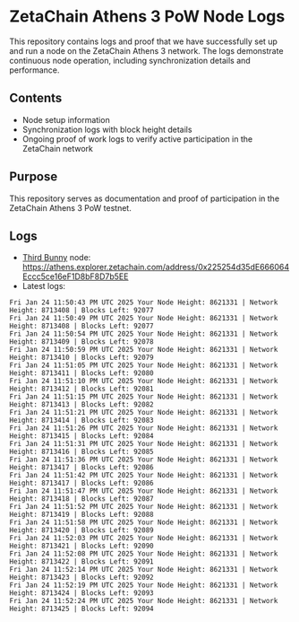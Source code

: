 # ZetaChain Athens 3 PoW Node Logs
This repository contains logs and proof that we have successfully set up and run a node on the ZetaChain Athens 3 network. The logs demonstrate continuous node operation, including synchronization details and performance.

## Contents
- Node setup information
- Synchronization logs with block height details
- Ongoing proof of work logs to verify active participation in the ZetaChain network

## Purpose
This repository serves as documentation and proof of participation in the ZetaChain Athens 3 PoW testnet.

## Logs

- [Third Bunny](https://thirdbunny.xyz/) node: https://athens.explorer.zetachain.com/address/0x225254d35dE666064Eccc5ce16eF1D8bF8D7b5EE
- Latest logs:
```
Fri Jan 24 11:50:43 PM UTC 2025 Your Node Height: 8621331 | Network Height: 8713408 | Blocks Left: 92077
Fri Jan 24 11:50:49 PM UTC 2025 Your Node Height: 8621331 | Network Height: 8713408 | Blocks Left: 92077
Fri Jan 24 11:50:54 PM UTC 2025 Your Node Height: 8621331 | Network Height: 8713409 | Blocks Left: 92078
Fri Jan 24 11:50:59 PM UTC 2025 Your Node Height: 8621331 | Network Height: 8713410 | Blocks Left: 92079
Fri Jan 24 11:51:05 PM UTC 2025 Your Node Height: 8621331 | Network Height: 8713411 | Blocks Left: 92080
Fri Jan 24 11:51:10 PM UTC 2025 Your Node Height: 8621331 | Network Height: 8713412 | Blocks Left: 92081
Fri Jan 24 11:51:15 PM UTC 2025 Your Node Height: 8621331 | Network Height: 8713413 | Blocks Left: 92082
Fri Jan 24 11:51:21 PM UTC 2025 Your Node Height: 8621331 | Network Height: 8713414 | Blocks Left: 92083
Fri Jan 24 11:51:26 PM UTC 2025 Your Node Height: 8621331 | Network Height: 8713415 | Blocks Left: 92084
Fri Jan 24 11:51:31 PM UTC 2025 Your Node Height: 8621331 | Network Height: 8713416 | Blocks Left: 92085
Fri Jan 24 11:51:36 PM UTC 2025 Your Node Height: 8621331 | Network Height: 8713417 | Blocks Left: 92086
Fri Jan 24 11:51:42 PM UTC 2025 Your Node Height: 8621331 | Network Height: 8713417 | Blocks Left: 92086
Fri Jan 24 11:51:47 PM UTC 2025 Your Node Height: 8621331 | Network Height: 8713418 | Blocks Left: 92087
Fri Jan 24 11:51:52 PM UTC 2025 Your Node Height: 8621331 | Network Height: 8713419 | Blocks Left: 92088
Fri Jan 24 11:51:58 PM UTC 2025 Your Node Height: 8621331 | Network Height: 8713420 | Blocks Left: 92089
Fri Jan 24 11:52:03 PM UTC 2025 Your Node Height: 8621331 | Network Height: 8713421 | Blocks Left: 92090
Fri Jan 24 11:52:08 PM UTC 2025 Your Node Height: 8621331 | Network Height: 8713422 | Blocks Left: 92091
Fri Jan 24 11:52:14 PM UTC 2025 Your Node Height: 8621331 | Network Height: 8713423 | Blocks Left: 92092
Fri Jan 24 11:52:19 PM UTC 2025 Your Node Height: 8621331 | Network Height: 8713424 | Blocks Left: 92093
Fri Jan 24 11:52:24 PM UTC 2025 Your Node Height: 8621331 | Network Height: 8713425 | Blocks Left: 92094
```
